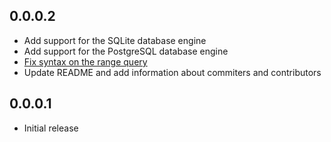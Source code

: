 0.0.0.2
-----
* Add support for the SQLite database engine
* Add support for the PostgreSQL database engine
* [Fix syntax on the range query](https://github.com/rubyhero/chartable/pull/1)
* Update README and add information about commiters and contributors

0.0.0.1
-----
* Initial release
